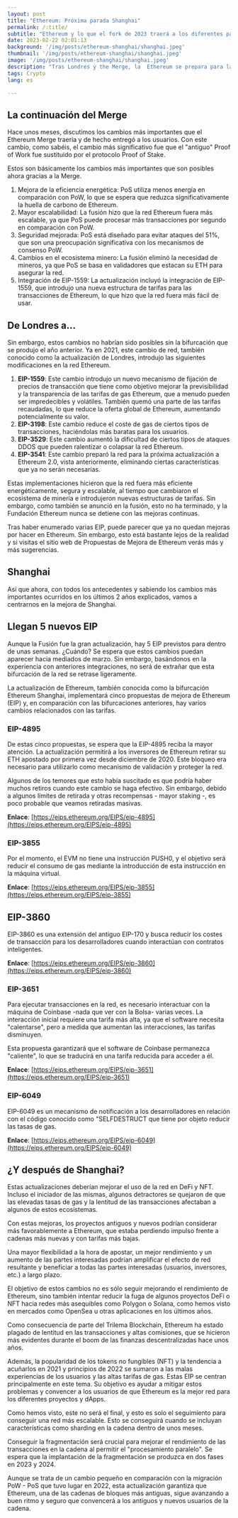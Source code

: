 ```yaml
---
layout: post
title: "Ethereum: Próxima parada Shanghai"
permalink: /:title/
subtitle: "Ethereum y lo que el fork de 2023 traerá a los diferentes participantes"
date: 2023-02-22 02:01:13
background: '/img/posts/ethereum-shanghai/shanghai.jpeg' 
thumbnail: '/img/posts/ethereum-shanghai/shanghai.jpeg'
image: '/img/posts/ethereum-shanghai/shanghai.jpeg'
description: "Tras Londres y the Merge, la  Ethereum se prepara para la próxima gran actualización. Esta vez, la bifurcación de Shanghái traerá 5 nuevos EIP a la red."
tags: Crypto 
lang: es

---
```




## La continuación del Merge

Hace unos meses, discutimos los cambios más importantes que el Ethereum Merge traería y de hecho entregó a los usuarios. Con este cambio, como sabéis, el cambio más significativo fue que el "antiguo" Proof of Work fue sustituido por el protocolo Proof of Stake.

Estos son básicamente los cambios más importantes que son posibles ahora gracias a la Merge.

1. Mejora de la eficiencia energética: PoS utiliza menos energía en comparación con PoW, lo que se espera que reduzca significativamente la huella de carbono de Ethereum.
2. Mayor escalabilidad: La fusión hizo que la red Ethereum fuera más escalable, ya que PoS puede procesar más transacciones por segundo en comparación con PoW.
3. Seguridad mejorada: PoS está diseñado para evitar ataques del 51%, que son una preocupación significativa con los mecanismos de consenso PoW.
4. Cambios en el ecosistema minero: La fusión eliminó la necesidad de mineros, ya que PoS se basa en validadores que estacan su ETH para asegurar la red.
5. Integración de EIP-1559: La actualización incluyó la integración de EIP-1559, que introdujo una nueva estructura de tarifas para las transacciones de Ethereum, lo que hizo que la red fuera más fácil de usar.

## De Londres a...

Sin embargo, estos cambios no habrían sido posibles sin la bifurcación que se produjo el año anterior. Ya en 2021, este cambio de red, también conocido como la actualización de Londres, introdujo las siguientes modificaciones en la red Ethereum.

1. **EIP-1559**: Este cambio introdujo un nuevo mecanismo de fijación de precios de transacción que tiene como objetivo mejorar la previsibilidad y la transparencia de las tarifas de gas Ethereum, que a menudo pueden ser impredecibles y volátiles. También quemó una parte de las tarifas recaudadas, lo que reduce la oferta global de Ethereum, aumentando potencialmente su valor.
2. **EIP-3198**: Este cambio reduce el coste de gas de ciertos tipos de transacciones, haciéndolas más baratas para los usuarios.
3. **EIP-3529**: Este cambio aumentó la dificultad de ciertos tipos de ataques DDOS que pueden ralentizar o colapsar la red Ethereum.
4. **EIP-3541**: Este cambio preparó la red para la próxima actualización a Ethereum 2.0, vista anteriormente, eliminando ciertas características que ya no serán necesarias.

Estas implementaciones hicieron que la red fuera más eficiente energéticamente, segura y escalable, al tiempo que cambiaron el ecosistema de minería e introdujeron nuevas estructuras de tarifas. Sin embargo, como también se anunció en la fusión, esto no ha terminado, y la Fundación Ethereum nunca se detiene con las mejoras continuas.

Tras haber enumerado varias EIP, puede parecer que ya no quedan mejoras por hacer en Ethereum. Sin embargo, esto está bastante lejos de la realidad y si visitas el sitio web de Propuestas de Mejora de Ethereum verás más y más sugerencias.

## Shanghai

Así que ahora, con todos los antecedentes y sabiendo los cambios más importantes ocurridos en los últimos 2 años explicados, vamos a centrarnos en la mejora de Shanghai.

## Llegan 5 nuevos EIP

Aunque la Fusión fue la gran actualización, hay 5 EIP previstos para dentro de unas semanas. ¿Cuándo? Se espera que estos cambios puedan aparecer hacia mediados de marzo. Sin embargo, basándonos en la experiencia con anteriores integraciones, no será de extrañar que esta bifurcación de la red se retrase ligeramente.

La actualización de Ethereum, también conocida como la bifurcación Ethereum Shanghai, implementará cinco propuestas de mejora de Ethereum (EIP) y, en comparación con las bifurcaciones anteriores, hay varios cambios relacionados con las tarifas.

### EIP-4895

De estas cinco propuestas, se espera que la EIP-4895 reciba la mayor atención. La actualización permitirá a los inversores de Ethereum retirar su ETH apostado por primera vez desde diciembre de 2020. Este bloqueo era necesario para utilizarlo como mecanismo de validación y proteger la red.

Algunos de los temores que esto había suscitado es que podría haber muchos retiros cuando este cambio se haga efectivo. Sin embargo, debido a algunos límites de retirada y otras recompensas - mayor staking -, es poco probable que veamos retiradas masivas.

**Enlace**: [https://eips.ethereum.org/EIPS/eip-4895](https://eips.ethereum.org/EIPS/eip-4895)

### EIP-3855

Por el momento, el EVM no tiene una instrucción PUSH0, y el objetivo será reducir el consumo de gas mediante la introducción de esta instrucción en la máquina virtual.

**Enlace**: [https://eips.ethereum.org/EIPS/eip-3855](https://eips.ethereum.org/EIPS/eip-3855)

## EIP-3860

EIP-3860 es una extensión del antiguo EIP-170 y busca reducir los costes de transacción para los desarrolladores cuando interactúan con contratos inteligentes.

**Enlace**: [https://eips.ethereum.org/EIPS/eip-3860](https://eips.ethereum.org/EIPS/eip-3860)

### EIP-3651

Para ejecutar transacciones en la red, es necesario interactuar con la máquina de Coinbase -nada que ver con la Bolsa- varias veces. La interacción inicial requiere una tarifa más alta, ya que el software necesita "calentarse", pero a medida que aumentan las interacciones, las tarifas disminuyen.

Esta propuesta garantizará que el software de Coinbase permanezca "caliente", lo que se traducirá en una tarifa reducida para acceder a él.

**Enlace**: [https://eips.ethereum.org/EIPS/eip-3651](https://eips.ethereum.org/EIPS/eip-3651)

### EIP-6049

EIP-6049 es un mecanismo de notificación a los desarrolladores en relación con el código conocido como "SELFDESTRUCT que tiene por objeto reducir las tasas de gas.

**Enlace**: [https://eips.ethereum.org/EIPS/eip-6049](https://eips.ethereum.org/EIPS/eip-6049)

## ¿Y después de Shanghai?

Estas actualizaciones deberían mejorar el uso de la red en DeFi y NFT. Incluso el iniciador de las mismas, algunos detractores se quejaron de que las elevadas tasas de gas y la lentitud de las transacciones afectaban a algunos de estos ecosistemas.

Con estas mejoras, los proyectos antiguos y nuevos podrían considerar más favorablemente a Ethereum, que estaba perdiendo impulso frente a cadenas más nuevas y con tarifas más bajas.

Una mayor flexibilidad a la hora de apostar, un mejor rendimiento y un aumento de las partes interesadas podrían amplificar el efecto de red resultante y beneficiar a todas las partes interesadas (usuarios, inversores, etc.) a largo plazo.

El objetivo de estos cambios no es sólo seguir mejorando el rendimiento de Ethereum, sino también intentar reducir la fuga de algunos proyectos DeFi o NFT hacia redes más asequibles como Polygon o Solana, como hemos visto en mercados como OpenSea u otras aplicaciones en los últimos años.

Como consecuencia de parte del Trilema Blockchain, Ethereum ha estado plagado de lentitud en las transacciones y altas comisiones, que se hicieron más evidentes durante el boom de las finanzas descentralizadas hace unos años.

Además, la popularidad de los tokens no fungibles (NFT) y la tendencia a acuñarlos en 2021 y principios de 2022 se sumaron a las malas experiencias de los usuarios y las altas tarifas de gas. Estas EIP se centran principalmente en este tema. Su objetivo es ayudar a mitigar estos problemas y convencer a los usuarios de que Ethereum es la mejor red para los diferentes proyectos y dApps.

Como hemos visto, este no será el final, y esto es solo el seguimiento para conseguir una red más escalable. Esto se conseguirá cuando se incluyan características como sharding en la cadena dentro de unos meses.

Conseguir la fragmentación será crucial para mejorar el rendimiento de las transacciones en la cadena al permitir el "procesamiento paralelo". Se espera que la implantación de la fragmentación se produzca en dos fases en 2023 y 2024.

Aunque se trata de un cambio pequeño en comparación con la migración PoW - PoS que tuvo lugar en 2022, esta actualización garantiza que Ethereum, una de las cadenas de bloques más antiguas, sigue avanzando a buen ritmo y seguro que convencerá a los antiguos y nuevos usuarios de la cadena.